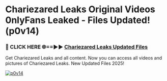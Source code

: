 # Chariezared Leaks Original Videos 0nlyFans Leaked - Files Updated! (p0v14)

<h3>🔴 CLICK HERE 🌐==►► <a href="https://tinyurl.com/2jnfzry5" rel="nofollow">Chariezared Leaks Updated Files</a></h3>

Get Chariezared Leaks and all content. Now you can access all videos and pictures of Chariezared Leaks. New Updated Files 2025!

[![p0v14](https://i.imgur.com/GyGTBgg.gif)](https://tinyurl.com/2jnfzry5)
